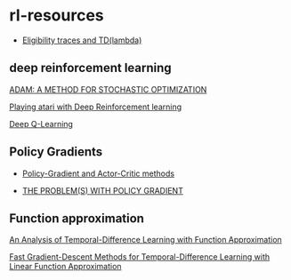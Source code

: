 # rl-resources
- [Eligibility traces and TD(lambda)](https://amreis.github.io/ml/reinf-learn/2017/11/02/reinforcement-learning-eligibility-traces.html)
## deep reinforcement learning
[ADAM: A METHOD FOR STOCHASTIC OPTIMIZATION](https://arxiv.org/pdf/1412.6980.pdf)

[Playing atari with Deep Reinforcement learning](https://arxiv.org/pdf/1312.5602.pdf)

[Deep Q-Learning](https://huggingface.co/deep-rl-course/unit3/deep-q-algorithm?fw=pt)

## Policy Gradients
- [Policy-Gradient and Actor-Critic methods](https://www.youtube.com/watch?v=y3oqOjHilio)

- [THE PROBLEM(S) WITH POLICY GRADIENT](https://mcneela.github.io/machine_learning/2019/06/03/The-Problem-With-Policy-Gradient.html)
## Function approximation
[An Analysis of Temporal-Difference Learning
with Function Approximation](https://www.mit.edu/~jnt/Papers/J063-97-bvr-td.pdf)

[Fast Gradient-Descent Methods for Temporal-Difference Learning
with Linear Function Approximation](https://icml.cc/Conferences/2009/papers/546.pdf)
